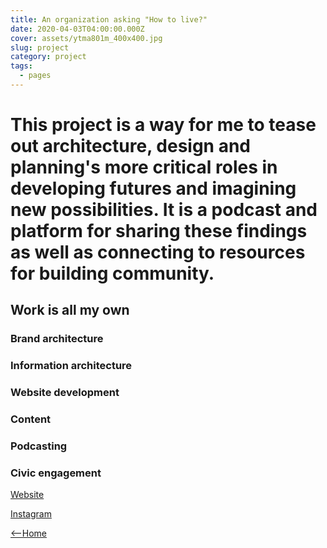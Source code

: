 ```yaml
---
title: An organization asking "How to live?"
date: 2020-04-03T04:00:00.000Z
cover: assets/ytma801m_400x400.jpg
slug: project
category: project
tags:
  - pages
---
```

# This project is a way for me to tease out architecture, design and planning's more critical roles in developing futures and imagining new possibilities. It is a podcast and platform for sharing these findings as well as connecting to resources for building community.
## Work is all my own
### Brand architecture
### Information architecture
### Website development
### Content
### Podcasting
### Civic engagement

[Website](https://infiniteplaces.org)

[Instagram](https://instagram.com/infiniteplacesorg)


[<--Home](https://romanceoffice.com)
